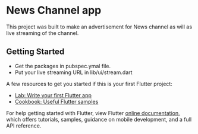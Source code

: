 # News Channel app

This project was built to make an advertisement for News channel as will as live streaming of the channel.

## Getting Started

- Get the packages in pubspec.ymal file.
- Put your live streaming URL in lib/ui/stream.dart

A few resources to get you started if this is your first Flutter project:

- [Lab: Write your first Flutter app](https://flutter.dev/docs/get-started/codelab)
- [Cookbook: Useful Flutter samples](https://flutter.dev/docs/cookbook)

For help getting started with Flutter, view Flutter
[online documentation](https://flutter.dev/docs), which offers tutorials,
samples, guidance on mobile development, and a full API reference.
